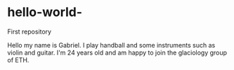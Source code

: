 # hello-world-
First repository 

Hello my name is Gabriel. I play handball and some instruments such as violin and guitar.
I'm 24 years old and am happy to join the glaciology group of ETH. 
